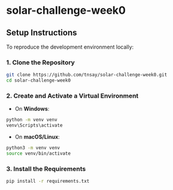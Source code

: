 # solar-challenge-week0

## Setup Instructions

To reproduce the development environment locally:

### 1. Clone the Repository

```bash
git clone https://github.com/tnsay/solar-challenge-week0.git
cd solar-challenge-week0
```

### 2. Create and Activate a Virtual Environment

- On **Windows**:

```bash
python -m venv venv
venv\Scripts\activate
```

- On **macOS/Linux**:

```bash
python3 -m venv venv
source venv/bin/activate
```

### 3. Install the Requirements

```bash
pip install -r requirements.txt
```